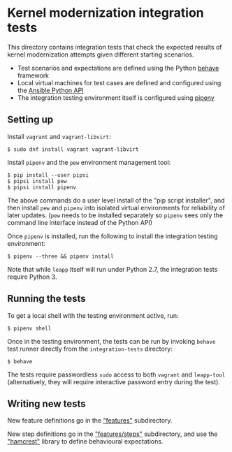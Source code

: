 # Kernel modernization integration tests

This directory contains integration tests that check the expected results
of kernel modernization attempts given different starting scenarios.

* Test scenarios and expectations are defined using the Python
  [behave](http://pythonhosted.org/behave/) framework
* Local virtual machines for test cases are defined and configured
  using the
  [Ansible Python API](http://docs.ansible.com/ansible/dev_guide/developing_api.html)
* The integration testing environment itself is configured using
  [pipenv](https://pypi.python.org/pypi/pipenv)

## Setting up

Install `vagrant` and `vagrant-libvirt`:

    $ sudo dnf install vagrant vagrant-libvirt

Install `pipenv` and the `pew` environment management tool:

    $ pip install --user pipsi
    $ pipsi install pew
    $ pipsi install pipenv

The above commands do a user level install of the "pip script installer",
and then install `pew` and `pipenv` into isolated virtual environments
for reliability of later updates. (`pew` needs to be installed separately
so `pipenv` sees only the command line interface instead of the Python API)

Once `pipenv` is installed, run the following to install the
integration testing environment:

    $ pipenv --three && pipenv install

Note that while `leapp` itself will run under Python 2.7, the integration
tests require Python 3.

## Running the tests

To get a local shell with the testing environment active, run:

    $ pipenv shell

Once in the testing environment, the tests can be run by invoking
`behave` test runner directly from the `integration-tests`
directory:

    $ behave

The tests require passwordless `sudo` access to both `vagrant`
and `leapp-tool` (alternatively, they will require interactive
password entry during the test).

## Writing new tests

New feature definitions go in the ["features"](./features) subdirectory.

New step definitions go in the ["features/steps"](./features.steps)
subdirectory, and use the
["hamcrest"](https://pyhamcrest.readthedocs.io/en/latest/tutorial/)
library to define behavioural expectations.